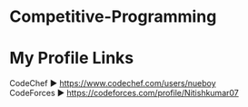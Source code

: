 # Competitive-Programming



# My Profile Links
CodeChef ► https://www.codechef.com/users/nueboy      
CodeForces ► https://codeforces.com/profile/Nitishkumar07         
